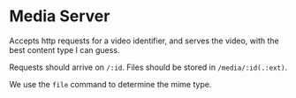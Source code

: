 # Media Server

Accepts http requests for a video identifier, and serves the video, with the
best content type I can guess.

Requests should arrive on `/:id`.
Files should be stored in `/media/:id(.:ext)`.

We use the `file` command to determine the mime type.
